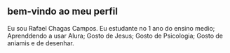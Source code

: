 ## bem-vindo ao meu perfil

Eu sou Rafael Chagas Campos.
Eu estudante no 1 ano do ensino medio;
Aprenddendo a usar Alura;
Gosto de Jesus;
Gosto de Psicologia; 
Gosto de aniamis e de desenhar.
